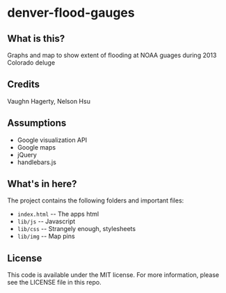 denver-flood-gauges
===================

What is this?
-------------

Graphs and map to show extent of flooding at NOAA guages during 2013 Colorado deluge

Credits
---------

Vaughn Hagerty, Nelson Hsu

Assumptions
-----------

* Google visualization API
* Google maps
* jQuery
* handlebars.js

What's in here?
---------------

The project contains the following folders and important files:

* ``index.html`` -- The apps html
* ``lib/js`` -- Javascript
* ``lib/css`` -- Strangely enough, stylesheets
* ``lib/img`` -- Map pins

License
----------

This code is available under the MIT license. For more information, please see the LICENSE file in this repo.


